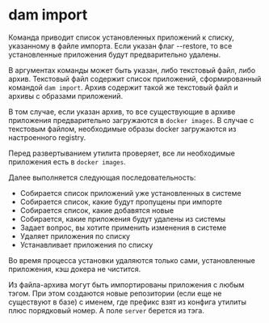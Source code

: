 # dam import

Команда приводит список установленных приложений к списку, указанному в файле импорта.
Если указан флаг --restore, то все установленные приложения будут предварительно удалены.


В аргументах команды может быть указан, либо текстовый файл, либо архив.
Текстовый файл содержит список приложений, сформированный командой `dam import`. 
Архив содержит такой же текстовый файл и архивы с образами приложений.

В том случае, если указан архив, то все существующие в архиве приложения предварительно загружаются в `docker images`.
В случае с текстовым файлом, необходимые образы docker загружаются из настроенного registry. 

Перед развертыванием утилита проверяет, все ли необходимые приложения есть в `docker images`.

Далее выполняется следующая последовательность:
- Собирается список приложений уже установленных в системе
- Собирается список, какие будут пропущены при импорте
- Собирается список, какие добавятся новые
- Собирается, какие приложения будут удалены из системы
- Задает вопрос, вы хотите применить изменения в системе
- Удаляет приложения по списку
- Устанавливает приложения по списку

Во время процесса установки удаляются только сами, установленные приложения, кэш докера не чистится.

Из файла-архива могут быть импортированы приложения с любым тэгом.
При этом создаются новые репозитории (если еще не существуют в базе) с именем,
где префикс взят из конфига утилиты плюс порядковый номер. А поле `server` берется из тэга.